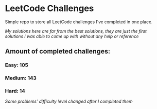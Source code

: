 
# LeetCode Challenges

Simple repo to store all LeetCode challenges I've completed in one place.

<i>My solutions here are far from the best solutions, they are just the first solutions I was able to come up with without any help or reference</i>

## Amount of completed challenges:

### Easy: 105

### Medium: 143

### Hard: 14

<i>Some problems' difficulty level changed after I completed them</i>
